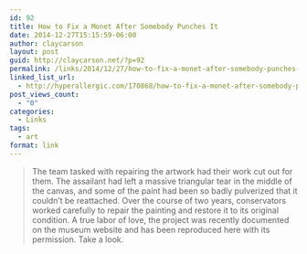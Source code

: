 ```yaml
---
id: 92
title: How to Fix a Monet After Somebody Punches It
date: 2014-12-27T15:15:59-06:00
author: claycarson
layout: post
guid: http://claycarson.net/?p=92
permalink: /links/2014/12/27/how-to-fix-a-monet-after-somebody-punches-it/
linked_list_url:
  - http://hyperallergic.com/170868/how-to-fix-a-monet-after-somebody-punches-it/
post_views_count:
  - "0"
categories:
  - Links
tags:
  - art
format: link
---
```

<blockquote>
  The team tasked with repairing the artwork had their work cut out for them. The assailant had left a massive triangular tear in the middle of the canvas, and some of the paint had been so badly pulverized that it couldn’t be reattached. Over the course of two years, conservators worked carefully to repair the painting and restore it to its original condition. A true labor of love, the project was recently documented on the museum website and has been reproduced here with its permission. Take a look.
</blockquote>